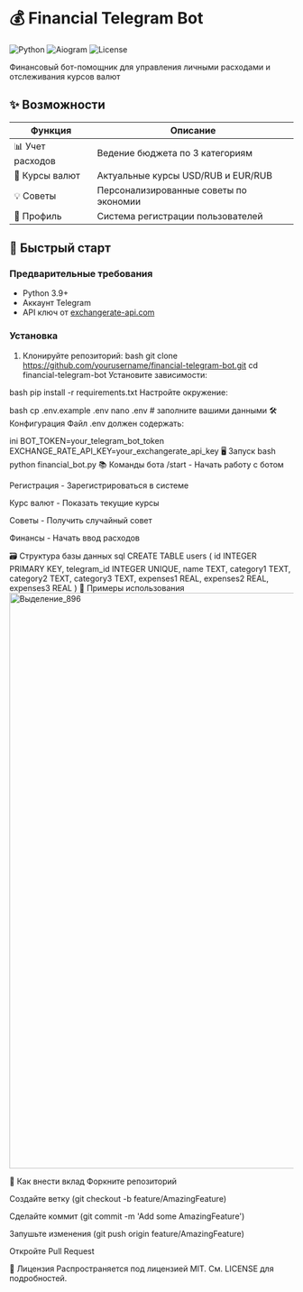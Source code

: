 # 💰 Financial Telegram Bot

![Python](https://img.shields.io/badge/python-3.9+-blue.svg)
![Aiogram](https://img.shields.io/badge/aiogram-3.x-green.svg)
![License](https://img.shields.io/badge/license-MIT-yellow.svg)

Финансовый бот-помощник для управления личными расходами и отслеживания курсов валют

## ✨ Возможности

| Функция | Описание |
|---------|----------|
| 📊 Учет расходов | Ведение бюджета по 3 категориям |
| 💱 Курсы валют | Актуальные курсы USD/RUB и EUR/RUB |
| 💡 Советы | Персонализированные советы по экономии |
| 👤 Профиль | Система регистрации пользователей |

## 🚀 Быстрый старт

### Предварительные требования
- Python 3.9+
- Аккаунт Telegram
- API ключ от [exchangerate-api.com](https://www.exchangerate-api.com/)

### Установка

1. Клонируйте репозиторий:
bash
git clone https://github.com/yourusername/financial-telegram-bot.git
cd financial-telegram-bot
Установите зависимости:

bash
pip install -r requirements.txt
Настройте окружение:

bash
cp .env.example .env
nano .env  # заполните вашими данными
🛠 Конфигурация
Файл .env должен содержать:

ini
BOT_TOKEN=your_telegram_bot_token
EXCHANGE_RATE_API_KEY=your_exchangerate_api_key
🖥 Запуск
bash
python financial_bot.py
📚 Команды бота
/start - Начать работу с ботом

Регистрация - Зарегистрироваться в системе

Курс валют - Показать текущие курсы

Советы - Получить случайный совет

Финансы - Начать ввод расходов

🗃 Структура базы данных
sql
CREATE TABLE users (
    id INTEGER PRIMARY KEY,
    telegram_id INTEGER UNIQUE,
    name TEXT,
    category1 TEXT,
    category2 TEXT,
    category3 TEXT,
    expenses1 REAL,
    expenses2 REAL,
    expenses3 REAL
)
🌟 Примеры использования
<img width="537" height="1021" alt="Выделение_896" src="https://github.com/user-attachments/assets/112d003c-afac-484b-9085-614f007386d6" />

🤝 Как внести вклад
Форкните репозиторий

Создайте ветку (git checkout -b feature/AmazingFeature)

Сделайте коммит (git commit -m 'Add some AmazingFeature')

Запушьте изменения (git push origin feature/AmazingFeature)

Откройте Pull Request

📜 Лицензия
Распространяется под лицензией MIT. См. LICENSE для подробностей.
